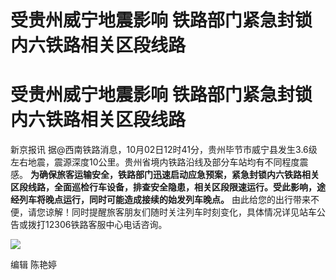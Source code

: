 # 受贵州威宁地震影响 铁路部门紧急封锁内六铁路相关区段线路

# 受贵州威宁地震影响 铁路部门紧急封锁内六铁路相关区段线路

新京报讯 据@西南铁路消息，10月02日12时41分，贵州毕节市威宁县发生3.6级左右地震，震源深度10公里。贵州省境内铁路沿线及部分车站均有不同程度震感。
**为确保旅客运输安全，铁路部门迅速启动应急预案，紧急封锁内六铁路相关区段线路，全面巡检行车设备，排查安全隐患，相关区段限速运行。受此影响，途经列车将晚点运行，同时可能造成接续的始发列车晚点。**
由此给您的出行带来不便，请您谅解！同时提醒旅客朋友们随时关注列车时刻变化，具体情况详见站车公告或拨打12306铁路客服中心电话咨询。

![](https://inews.gtimg.com/om_bt/OS2kDXr0Xz2O_hR9_xu0-m9_MHcosGV1LYF3z3njp2RUAAA/1000)

编辑 陈艳婷

